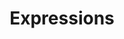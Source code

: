 ---
layout: docs
permalink: lambda-calculus/untyped-lambda-calculus/expressions
section: lambda-calculus
title: Expressions
---